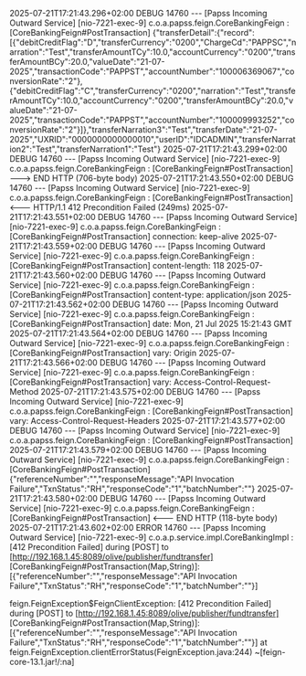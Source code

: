 2025-07-21T17:21:43.296+02:00 DEBUG 14760 --- [Papss Incoming Outward Service] [nio-7221-exec-9] c.o.a.papss.feign.CoreBankingFeign       : [CoreBankingFeign#PostTransaction] {"transferDetail":{"record":[{"debitCreditFlag":"D","transferCurrency":"0200","ChargeCd":"PAPPSC","narration":"Test","transferAmountTCy":10.0,"accountCurrency":"0200","transferAmountBCy":20.0,"valueDate":"21-07-2025","transactionCode":"PAPPST","accountNumber":"100006369067","conversionRate":"2"},{"debitCreditFlag":"C","transferCurrency":"0200","narration":"Test","transferAmountTCy":10.0,"accountCurrency":"0200","transferAmountBCy":20.0,"valueDate":"21-07-2025","transactionCode":"PAPPST","accountNumber":"100009993252","conversionRate":"2"}]},"transferNarration3":"Test","transferDate":"21-07-2025","UXRID":"0000000000000010","userID":"IDCADMIN","transferNarration2":"Test","transferNarration1":"Test"}
2025-07-21T17:21:43.299+02:00 DEBUG 14760 --- [Papss Incoming Outward Service] [nio-7221-exec-9] c.o.a.papss.feign.CoreBankingFeign       : [CoreBankingFeign#PostTransaction] ---> END HTTP (706-byte body)
2025-07-21T17:21:43.550+02:00 DEBUG 14760 --- [Papss Incoming Outward Service] [nio-7221-exec-9] c.o.a.papss.feign.CoreBankingFeign       : [CoreBankingFeign#PostTransaction] <--- HTTP/1.1 412 Precondition Failed (249ms)
2025-07-21T17:21:43.551+02:00 DEBUG 14760 --- [Papss Incoming Outward Service] [nio-7221-exec-9] c.o.a.papss.feign.CoreBankingFeign       : [CoreBankingFeign#PostTransaction] connection: keep-alive
2025-07-21T17:21:43.559+02:00 DEBUG 14760 --- [Papss Incoming Outward Service] [nio-7221-exec-9] c.o.a.papss.feign.CoreBankingFeign       : [CoreBankingFeign#PostTransaction] content-length: 118
2025-07-21T17:21:43.560+02:00 DEBUG 14760 --- [Papss Incoming Outward Service] [nio-7221-exec-9] c.o.a.papss.feign.CoreBankingFeign       : [CoreBankingFeign#PostTransaction] content-type: application/json
2025-07-21T17:21:43.562+02:00 DEBUG 14760 --- [Papss Incoming Outward Service] [nio-7221-exec-9] c.o.a.papss.feign.CoreBankingFeign       : [CoreBankingFeign#PostTransaction] date: Mon, 21 Jul 2025 15:21:43 GMT
2025-07-21T17:21:43.564+02:00 DEBUG 14760 --- [Papss Incoming Outward Service] [nio-7221-exec-9] c.o.a.papss.feign.CoreBankingFeign       : [CoreBankingFeign#PostTransaction] vary: Origin
2025-07-21T17:21:43.566+02:00 DEBUG 14760 --- [Papss Incoming Outward Service] [nio-7221-exec-9] c.o.a.papss.feign.CoreBankingFeign       : [CoreBankingFeign#PostTransaction] vary: Access-Control-Request-Method
2025-07-21T17:21:43.575+02:00 DEBUG 14760 --- [Papss Incoming Outward Service] [nio-7221-exec-9] c.o.a.papss.feign.CoreBankingFeign       : [CoreBankingFeign#PostTransaction] vary: Access-Control-Request-Headers
2025-07-21T17:21:43.577+02:00 DEBUG 14760 --- [Papss Incoming Outward Service] [nio-7221-exec-9] c.o.a.papss.feign.CoreBankingFeign       : [CoreBankingFeign#PostTransaction]
2025-07-21T17:21:43.579+02:00 DEBUG 14760 --- [Papss Incoming Outward Service] [nio-7221-exec-9] c.o.a.papss.feign.CoreBankingFeign       : [CoreBankingFeign#PostTransaction] {"referenceNumber":"","responseMessage":"API Invocation Failure","TxnStatus":"RH","responseCode":"1","batchNumber":""}
2025-07-21T17:21:43.580+02:00 DEBUG 14760 --- [Papss Incoming Outward Service] [nio-7221-exec-9] c.o.a.papss.feign.CoreBankingFeign       : [CoreBankingFeign#PostTransaction] <--- END HTTP (118-byte body)
2025-07-21T17:21:43.602+02:00 ERROR 14760 --- [Papss Incoming Outward Service] [nio-7221-exec-9] c.o.a.p.service.impl.CoreBankingImpl     : [412 Precondition Failed] during [POST] to [http://192.168.1.45:8089/olive/publisher/fundtransfer] [CoreBankingFeign#PostTransaction(Map,String)]: [{"referenceNumber":"","responseMessage":"API Invocation Failure","TxnStatus":"RH","responseCode":"1","batchNumber":""}]

feign.FeignException$FeignClientException: [412 Precondition Failed] during [POST] to [http://192.168.1.45:8089/olive/publisher/fundtransfer] [CoreBankingFeign#PostTransaction(Map,String)]: [{"referenceNumber":"","responseMessage":"API Invocation Failure","TxnStatus":"RH","responseCode":"1","batchNumber":""}]
        at feign.FeignException.clientErrorStatus(FeignException.java:244) ~[feign-core-13.1.jar!/:na]